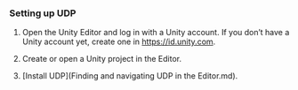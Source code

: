### Setting up UDP   

1. Open the Unity Editor and log in with a Unity account. If you don’t have a Unity account yet, create one in <https://id.unity.com>. 

2. Create or open a Unity project in the Editor.

3. [Install UDP](Finding and navigating UDP in the Editor.md). 

